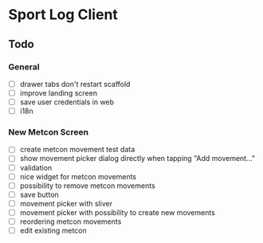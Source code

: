 
# Sport Log Client

## Todo

### General
* [ ] drawer tabs don't restart scaffold
* [ ] improve landing screen
* [ ] save user credentials in web
* [ ] i18n

### New Metcon Screen
* [ ] create metcon movement test data
* [ ] show movement picker dialog directly when tapping "Add movement..."
* [ ] validation
* [ ] nice widget for metcon movements
* [ ] possibility to remove metcon movements
* [ ] save button
* [ ] movement picker with sliver
* [ ] movement picker with possibility to create new movements
* [ ] reordering metcon movements
* [ ] edit existing metcon